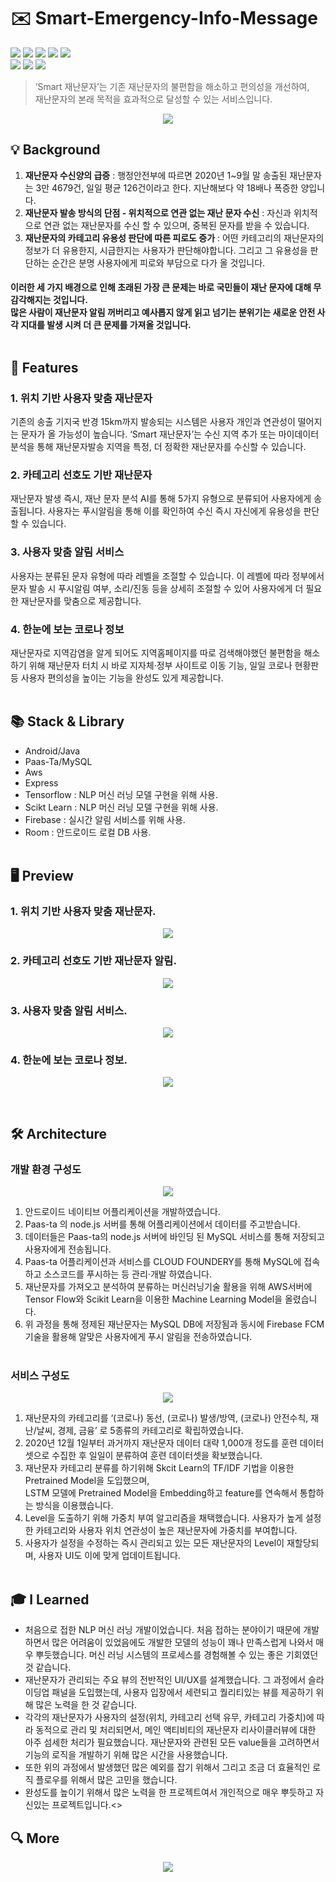 # ✉️ Smart-Emergency-Info-Message
<img src = "https://img.shields.io/badge/ProjectType-TeamProject-orange?style=flat-square">  <img src = "https://img.shields.io/badge/Tools-AndroidStudio-brightgreen?style=flat-square&logo=AndroidStudio"> <img src = "https://img.shields.io/badge/Tools-VScode-brightgreen?style=flat-square&logo=VisualStudioCode"> <img src = "https://img.shields.io/badge/Tools-Pycharm-brightgreen?style=flat-square&logo=Pycharm"> <img src = "https://img.shields.io/badge/Tools-PaasTa-brightgreen?style=flat-square"> <br> <img src = "https://img.shields.io/badge/Language-Java-critical?style=flat-square&logo=Java"> <img src = "https://img.shields.io/badge/Language-Javascript-critical?style=flat-square&logo=Javascript"> <img src = "https://img.shields.io/badge/Language-Python-critical?style=flat-square&logo=Python">
> ‘Smart 재난문자’는 기존 재난문자의 불편함을 해소하고 편의성을 개선하여, <br>재난문자의 본래 목적을 효과적으로 달성할 수 있는 서비스입니다.
<p align="center"> <img src = "https://user-images.githubusercontent.com/64072741/126045059-616dcde1-4210-462b-8ffc-7c0a98314a0e.png"> </p>

##  💡  Background
1. **재난문자 수신양의 급증** : 행정안전부에 따르면 2020년 1~9월 말 송출된 재난문자는 3만 4679건, 일일 평균 126건이라고 한다. 지난해보다 약 18배나 폭증한 양입니다.
2. **재난문자 발송 방식의 단점 - 위치적으로 연관 없는 재난 문자 수신** : 자신과 위치적으로 연관 없는 재난문자를 수신 할 수 있으며, 중복된 문자를 받을 수 있습니다.
3. **재난문자의 카테고리 유용성 판단에 따른 피로도 증가** : 어떤 카테고리의 재난문자의 정보가 더 유용한지, 시급한지는 사용자가 판단해야합니다. 그리고 그 유용성을 판단하는 순간은 분명 사용자에게 피로와 부담으로 다가 올 것입니다. 

#### 이러한 세 가지 배경으로 인해 초래된 가장 큰 문제는 바로 국민들이 재난 문자에 대해 무감각해지는 것입니다.<br>많은 사람이 재난문자 알림 꺼버리고 예사롭지 않게 읽고 넘기는 분위기는 새로운 안전 사각 지대를 발생 시켜 더 큰 문제를 가져올 것입니다.<br><br>

##  📝  Features
### 1. 위치 기반 사용자 맞춤 재난문자
기존의 송출 기지국 반경 15km까지 발송되는 시스템은 사용자 개인과 연관성이 떨어지는 문자가 올 가능성이 높습니다. ‘Smart 재난문자’는 수신 지역 추가 또는 마이데이터 분석을 통해 재난문자발송 지역을 특정, 더 정확한 재난문자를 수신할 수 있습니다.
### 2. 카테고리 선호도 기반 재난문자
재난문자 발생 즉시, 재난 문자 분석 AI를 통해 5가지 유형으로 분류되어 사용자에게 송출됩니다. 사용자는 푸시알림을 통해 이를 확인하여 수신 즉시 자신에게 유용성을 판단 할 수 있습니다.
### 3. 사용자 맞춤 알림 서비스
사용자는 분류된 문자 유형에 따라 레벨을 조절할 수 있습니다. 이 레벨에 따라 정부에서 문자 발송 시 푸시알림 여부, 소리/진동 등을 상세히 조절할 수 있어 사용자에게 더 필요한 재난문자를 맞춤으로 제공합니다.
### 4. 한눈에 보는 코로나 정보
재난문자로 지역감염을 알게 되어도 지역홈페이지를 따로 검색해야했던 불편함을 해소하기 위해 재난문자 터치 시 바로 지자체·정부 사이트로 이동 기능, 일일 코로나 현황판 등 사용자 편의성을 높이는 기능을 완성도 있게 제공합니다.<br><br>

##  📚  Stack & Library
+ Android/Java
+ Paas-Ta/MySQL
+ Aws
+ Express
+ Tensorflow : NLP 머신 러닝 모델 구현을 위해 사용.
+ Scikt Learn : NLP 머신 러닝 모델 구현을 위해 사용.
+ Firebase : 실시간 알림 서비스를 위해 사용.
+ Room : 안드로이드 로컬 DB 사용.<br><br>

##  🖥️  Preview
### 1. 위치 기반 사용자 맞춤 재난문자.
<p align="center"> <img src = "https://user-images.githubusercontent.com/64072741/126047408-32e4b4af-56b8-49bb-98ce-5e1895712708.png"> </p>

### 2. 카테고리 선호도 기반 재난문자 알림.
<p align="center"> <img src = "https://user-images.githubusercontent.com/64072741/126047436-9aa2613c-5612-470c-97f4-37d54c685149.png"> </p>

### 3. 사용자 맞춤 알림 서비스.
<p align="center"> <img src = "https://user-images.githubusercontent.com/64072741/126047303-fda72996-2e06-40c8-a8c6-a63b2dd36d53.png"> </p>

### 4. 한눈에 보는 코로나 정보.
<p align="center"> <img src = "https://user-images.githubusercontent.com/64072741/126047412-99bac4b3-ba8b-4190-bbf7-3cae33df8c54.png"> </p><br>

##  🛠️  Architecture

### 개발 환경 구성도

<p align="center"> <img src = "https://user-images.githubusercontent.com/64072741/126046207-bd365d29-d17a-4ac7-aeea-49fee9912a12.png"> </p>

1. 안드로이드 네이티브 어플리케이션을 개발하였습니다.
3. Paas-ta 의 node.js 서버를 통해 어플리케이션에서 데이터를 주고받습니다.
4. 데이터들은 Paas-ta의 node.js 서버에 바인딩 된 MySQL 서비스를 통해 저장되고 사용자에게 전송됩니다.
5. Paas-ta 어플리케이션과 서비스를 CLOUD FOUNDERY를 통해 MySQL에 접속하고 소스코드를 푸시하는 등 관리·개발 하였습니다.
6. 재난문자를 가져오고 분석하여 분류하는 머신러닝기술 활용을 위해 AWS서버에 Tensor Flow와 Scikit Learn을 이용한 Machine Learning Model을 올렸습니다.
7. 위 과정을 통해 정제된 재난문자는 MySQL DB에 저장됨과 동시에  Firebase FCM 기술을 활용해 알맞은 사용자에게 푸시 알림을 전송하였습니다.<br><br>

### 서비스 구성도
<p align="center"> <img src = "https://user-images.githubusercontent.com/64072741/126046588-98e47cb9-a36b-40d2-9ee7-deae588e89a5.png"> </p>

1. 재난문자의 카테고리를 ‘(코로나) 동선, (코로나) 발생/방역, (코로나) 안전수칙, 재난/날씨, 경제, 금융’ 로 5종류의 카테고리로 확립하였습니다.
2. 2020년 12월 1일부터 과거까지 재난문자 데이터 대략 1,000개 정도를 훈련 데이터 셋으로 수집한 후 일일이 분류하여 훈련 데이터셋을 확보했습니다.
3. 재난문자 카테고리 분류를 하기위해 Skcit Learn의 TF/IDF 기법을 이용한 Pretrained Model을 도입했으며,<br> LSTM 모델에 Pretrained Model을 Embedding하고 feature를 연속해서 통합하는 방식을 이용했습니다.
4. Level을 도출하기 위해 가중치 부여 알고리즘을 채택했습니다. 사용자가 높게 설정한 카테고리와 사용자 위치 연관성이 높은 재난문자에 가중치를 부여합니다. 
5. 사용자가 설정을 수정하는 즉시 관리되고 있는 모든 재난문자의 Level이 재할당되며, 사용자 UI도 이에 맞게 업데이트됩니다.<br><br>


## 🎓 I Learned
+ 처음으로 접한 NLP 머신 러닝 개발이었습니다. 처음 접하는 분야이기 때문에 개발하면서 많은 어려움이 있었음에도 개발한 모델의 성능이 꽤나 만족스럽게 나와서 매우 뿌듯했습니다. 머신 러닝 시스템의 프로세스를 경험해볼 수 있는 좋은 기회였던 것 같습니다.
+ 재난문자가 관리되는 주요 뷰의 전반적인 UI/UX를 설계했습니다. 그 과정에서 슬라이딩업 패널을 도입했는데, 사용자 입장에서 세련되고 퀄리티있는 뷰를 제공하기 위해 많은 노력을 한 것 같습니다.
+ 각각의 재난문자가 사용자의 설정(위치, 카테고리 선택 유무, 카테고리 가중치)에 따라 동적으로 관리 및 처리되면서, 메인 액티비티의 재난문자 리사이클러뷰에 대한 아주 섬세한 처리가 필요했습니다. 재난문자와 관련된 모든 value들을 고려하면서 기능의 로직을 개발하기 위해 많은 시간을 사용했습니다. 
+ 또한 위의 과정에서 발생했던 많은 예외를 잡기 위해서 그리고 조금 더 효율적인 로직 플로우를 위해서 많은 고민을 했습니다.
+ 완성도를 높이기 위해서 많은 노력을 한 프로젝트여서 개인적으로 매우 뿌듯하고 자신있는 프로젝트입니다.<>

## 🔍 More
<p align="center"> <a href="https://www.youtube.com/watch?v=tpk337-h3ZE"><img src="https://user-images.githubusercontent.com/64072741/126046383-4420ad00-a2f4-48da-a94c-6f15f75e5490.png"/></a> </p>



